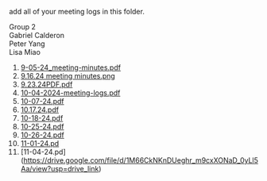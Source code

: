 add all of your meeting logs in this folder.

Group 2  
Gabriel Calderon  
Peter Yang  
Lisa Miao

1. [9-05-24\_meeting-minutes.pdf](https://drive.google.com/file/d/1VLHC1EpU4kEf9B2ZXR7akFWR-olThisY/view?usp=drive_link)  
2. [9.16.24 meeting minutes.png](https://drive.google.com/file/d/1gKye8d2p_onG0Kj44DTV3PMo43PuecPB/view?usp=drive_link)  
3. [9.23.24PDF.pdf](https://drive.google.com/file/d/1tAV8p5hJSjwBTxxBQfmwwvIIwo3QsYVF/view?usp=drive_link)  
4. [10-04-2024-meeting-logs.pdf](https://drive.google.com/file/d/12DR95nyOq1RGGMZMvQ_Mfcb2YKmHJIs0/view?usp=drive_link)  
5. [10-07-24.pdf](https://drive.google.com/file/d/1T_3K9mDjCXv2kOVsfp_853SNjXSuDQm2/view?usp=drive_link)
6. [10.17.24.pdf](https://drive.google.com/file/d/1LHJGm0npjPsRVETYaLu59aX7cfYx_t4N/view?usp=sharing)
7. [10-18-24.pdf](https://drive.google.com/file/d/1-_sR3boAnKmi4g-jzeNuCABqLotNw-fW/view?usp=sharing)
8. [10-25-24.pdf](https://drive.google.com/file/d/11zHksFpEgzjFD6c-oZ_Jhx8xU2LesSzv/view?usp=drive_link)
9. [10-26-24.pdf](https://drive.google.com/file/d/14mPMHR18Ztldkg42Z78JxAXeexZZ0R4G/view?usp=drive_link)
10. [11-01-24.pd](https://drive.google.com/file/d/1hzq-S9o1IkVl7iCPqQpdtGpI_3cy_aEe/view?usp=drive_link)
11. [11-04-24.pd] (https://drive.google.com/file/d/1M66CkNKnDUeghr_m9cxXONaD_0yLl5Aa/view?usp=drive_link)